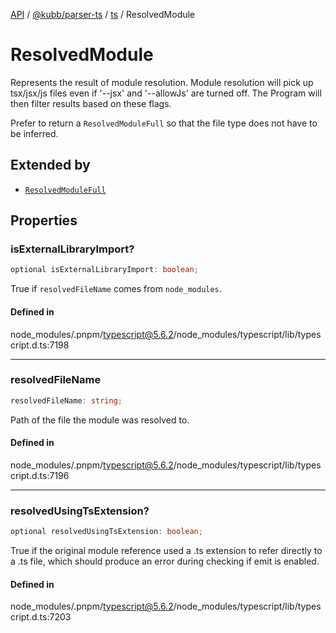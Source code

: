 [API](../../../../../packages.md) / [@kubb/parser-ts](../../../index.md) / [ts](../index.md) / ResolvedModule

# ResolvedModule

Represents the result of module resolution.
Module resolution will pick up tsx/jsx/js files even if '--jsx' and '--allowJs' are turned off.
The Program will then filter results based on these flags.

Prefer to return a `ResolvedModuleFull` so that the file type does not have to be inferred.

## Extended by

- [`ResolvedModuleFull`](ResolvedModuleFull.md)

## Properties

### isExternalLibraryImport?

```ts
optional isExternalLibraryImport: boolean;
```

True if `resolvedFileName` comes from `node_modules`.

#### Defined in

node\_modules/.pnpm/typescript@5.6.2/node\_modules/typescript/lib/typescript.d.ts:7198

***

### resolvedFileName

```ts
resolvedFileName: string;
```

Path of the file the module was resolved to.

#### Defined in

node\_modules/.pnpm/typescript@5.6.2/node\_modules/typescript/lib/typescript.d.ts:7196

***

### resolvedUsingTsExtension?

```ts
optional resolvedUsingTsExtension: boolean;
```

True if the original module reference used a .ts extension to refer directly to a .ts file,
which should produce an error during checking if emit is enabled.

#### Defined in

node\_modules/.pnpm/typescript@5.6.2/node\_modules/typescript/lib/typescript.d.ts:7203
